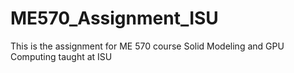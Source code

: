 # ME570_Assignment_ISU
This is the assignment for ME 570 course Solid Modeling and GPU Computing taught at ISU
